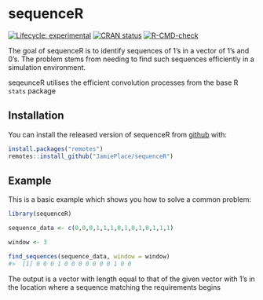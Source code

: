 
<!-- README.md is generated from README.Rmd. Please edit that file -->

# sequenceR

<!-- badges: start -->

[![Lifecycle:
experimental](https://img.shields.io/badge/lifecycle-experimental-orange.svg)](https://lifecycle.r-lib.org/articles/stages.html#experimental)
[![CRAN
status](https://www.r-pkg.org/badges/version/sequenceR)](https://CRAN.R-project.org/package=sequenceR)
[![R-CMD-check](https://github.com/JamiePlace/sequenceR/actions/workflows/R-CMD-check.yaml/badge.svg)](https://github.com/JamiePlace/sequenceR/actions/workflows/R-CMD-check.yaml)
<!-- badges: end -->

The goal of sequenceR is to identify sequences of 1’s in a vector of 1’s
and 0’s. The problem stems from needing to find such sequences
efficiently in a simulation environment.

seqeunceR utilises the efficient convolution processes from the base R
`stats` package

## Installation

You can install the released version of sequenceR from
[github](https://github.com/JamiePlace/sequenceR) with:

``` r
install.packages("remotes")
remotes::install_github("JamiePlace/sequenceR")
```

## Example

This is a basic example which shows you how to solve a common problem:

``` r
library(sequenceR)

sequence_data <- c(0,0,0,1,1,1,0,1,0,1,0,1,1,1)

window <- 3

find_sequences(sequence_data, window = window)
#>  [1] 0 0 0 1 0 0 0 0 0 0 0 1 0 0
```

The output is a vector with length equal to that of the given vector
with 1’s in the location where a sequence matching the requirements
begins
